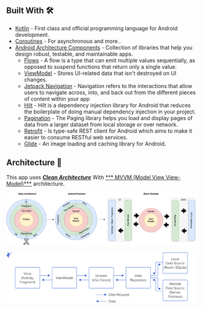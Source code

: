 ## Built With 🛠

- [Kotlin](https://kotlinlang.org/) - First class and official programming language for Android
  development.
- [Coroutines](https://kotlinlang.org/docs/reference/coroutines-overview.html) - For asynchronous
  and more..
- [Android Architecture Components](https://developer.android.com/topic/libraries/architecture) -
  Collection of libraries that help you design robust, testable, and maintainable apps.
    - [Flows](https://developer.android.com/kotlin/flow) - A flow is a type that can emit multiple
      values sequentially, as opposed to suspend functions that return only a single value.
    - [ViewModel](https://developer.android.com/topic/libraries/architecture/viewmodel) - Stores
      UI-related data that isn't destroyed on UI changes.
    - [Jetpack Navigation](https://developer.android.com/guide/navigation) - Navigation refers to
      the interactions that allow users to navigate across, into, and back out from the different
      pieces of content within your app
    - [Hilt](https://developer.android.com/training/dependency-injection/hilt-android) - Hilt is a
      dependency injection library for Android that reduces the boilerplate of doing manual
      dependency injection in your project.
    - [Pagination](https://developer.android.com/topic/libraries/architecture/paging/v3-overview) -
      The Paging library helps you load and display pages of data from a larger dataset from local
      storage or over network.
    - [Retrofit](https://square.github.io/retrofit/) - Is type-safe REST client for Android which
      aims to make it easier to consume RESTful web services.
    - [Glide](https://bumptech.github.io/glide/) - An image loading and caching library for Android.
      <br />

## Architecture 🗼

This app uses [***Clean Architecture***](https://developer.android.com/topic/architecture) With [***
MVVM (Model View
View-Model)***](https://developer.android.com/jetpack/docs/guide#recommended-app-arch) architecture.

![](screens/AndroidTemplate-CleanArchitecture.png)

![](screens/mvvm.webp)